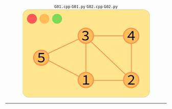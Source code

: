 <p align="center"> 
    <code>G01.cpp</code> <code>G01.py</code> <code>G02.cpp</code> <code>G02.py</code> <br>
    <img src="Images/Graph01.png" width="400">
</p>

<hr>

